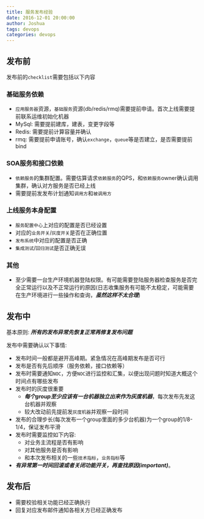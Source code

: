 ```yaml
---
title: 服务发布经验
date: 2016-12-01 20:00:00
author: Joshua
tags: devops
categories: devops
---
```


## 发布前

发布前的`checklist`需要包括以下内容

### 基础服务依赖

- `应用服务器`资源，`基础服务`资源(db/redis/rmq)需要提前申请。首次上线需要提前联系运维初始化机器
- MySql: 需要提前建库，建表，变更字段等
- Redis: 需要提前计算容量并确认
- rmq: 需要提前申请账号，确认`exchange`，`queue`等是否建立，是否需要提前bind

### SOA服务和接口依赖

- `依赖服务`的集群配置。需要估算请求`依赖服务`的QPS，和`依赖服务`owner确认调用集群，确认对方服务是否已经上线
- 需要提前发发布计划通知`调用方`和`被调用方`

### 上线服务本身配置

- `服务配置中心`上对应的配置是否已经设置
- 对应的`业务开关`/`灰度开关`是否在正确位置
- `发布系统`中对应的配置是否正确
- `集成测试`/`回归测试`是否正确无误

### 其他

- 至少需要一台生产环境机器登陆权限。有可能需要登陆服务器检查服务是否完全正常运行以及不正常运行的原因(日志收集服务有可能不太稳定，可能需要在生产环境进行一些操作和查询，***虽然这样不太合理***)

## 发布中

基本原则: ***所有的发布异常先恢复正常再修复发布问题***

发布中需要确认以下事情:

- 发布时间一般都是避开高峰期。紧急情况在高峰期发布是否可行
- 发布是否有先后顺序（服务依赖，接口依赖等）
- 发布时需要通知`NOC`，方便`NOC`进行监控和汇集，以便出现问题时知道大概这个时间点有哪些发布
- 发布时的灰度很重要
	- ***每个group至少应该有一台机器独立出来作为灰度机器***，每次发布先发这台机器并观察
	- 较大改动前先提前发`灰度机器`并观察一段时间
- 发布的合理步长(每次发布一个group里面的多少台机器)为一个group的1/8-1/4，保证发布平滑
- 发布时需要监控如下内容:
	- 对业务主流程是否有影响
	- 对其他服务是否有影响
	- 和本次发布相关的一些`技术指标`，`业务指标`等
- ***有异常第一时间回滚或者关闭功能开关，再查找原因(important)***。  

## 发布后

- 需要校验相关功能已经正确执行
- 回复对应发布邮件通知各相关方已经正确发布
